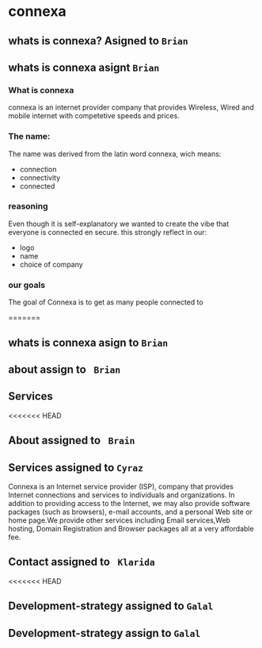 # connexa

## whats is connexa? Asigned to `Brian` 


## whats is connexa asignt `Brian` 
### What is connexa
connexa is an internet provider company that provides Wireless, Wired and mobile internet with competetive speeds and prices.
### The name:
The name was derived from the latin word connexa, wich means:
- connection
- connectivity
- connected
### reasoning
Even though it is self-explanatory we wanted to create the vibe that everyone is connected en secure.
this strongly reflect in our:
- logo
- name
- choice of company 
### our goals
The goal of Connexa is to get as many people connected to

=======

## whats is connexa asign to `Brian`


## about assign to ` Brian`

## Services

<<<<<<< HEAD





## About assigned to ` Brain`



## Services assigned to `Cyraz`

Connexa is an Internet service provider (ISP), company that provides Internet connections and services to individuals and organizations.
In addition to providing access to the Internet, we may also provide software packages (such as browsers), e-mail accounts, and a personal Web site or home page.We provide other services including Email services,Web hosting, Domain Registration and Browser packages all at a very affordable fee.


## Contact assigned to ` Klarida`

<<<<<<< HEAD

## Development-strategy  assigned to `Galal`

## Development-strategy assign to `Galal`

